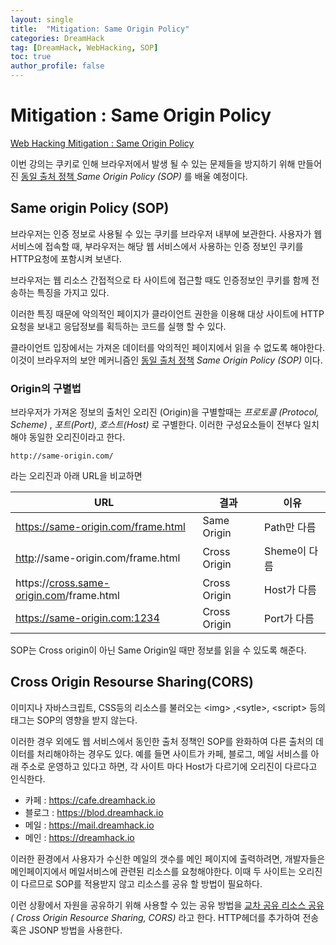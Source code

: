 ```yaml
---
layout: single
title:  "Mitigation: Same Origin Policy"
categories: DreamHack
tag: [DreamHack, WebHacking, SOP]
toc: true
author_profile: false
---
```


# Mitigation : Same Origin Policy

[Web Hacking Mitigation : Same Origin Policy](https://dreamhack.io/lecture/courses/186)

이번 강의는 쿠키로 인해 브라우저에서 발생 될 수 있는 문제들을 방지하기 위해 만들어진 <U>동일 출처 정책 </U>  *Same Origin Policy (SOP)* 를 배울 예정이다.


## Same origin Policy (SOP)

브라우저는 인증 정보로 사용될 수 있는 쿠키를 브라우저 내부에 보관한다. 사용자가 웹 서비스에 접속할 때, 부라우저는 해당 웹 서비스에서 사용하는 인증 정보인 쿠키를 HTTP요청에 포함시켜 보낸다. 

브라우저는 웹 리소스 간접적으로 타 사이트에 접근할 때도 인증정보인 쿠키를 함께 전송하는 특징을 가지고 있다.

이러한 특징 때문에 악의적인 페이지가 클라이언트 권한을 이용해 대상 사이트에 HTTP요청을 보내고 응답정보를 획득하는 코드를 실행 할 수 있다. 

클라이언트 입장에서는 가져온 데이터를 악의적인 페이지에서 읽을 수 없도록 해야한다. 이것이 브라우저의 보안 메커니즘인 <U>동일 출처 정책</U> *Same Origin Policy (SOP)* 이다.

### Origin의 구별법

브라우저가 가져온 정보의 출처인 오리진 (Origin)을 구별할때는 *프로토콜 (Protocol, Scheme)* , *포트(Port)*, *호스트(Host)* 로 구별한다. 이러한 구성요소들이 전부다 일치해야 동일한 오리진이라고 한다.

```
http://same-origin.com/
```

라는 오리진과 아래 URL을 비교하면

|URL|결과|이유|
|---|---|---|
|https://same-origin.com/frame.html| Same Origin| Path만 다름|
|<U>http</U>://same-origin.com/frame.html| Cross Origin| Sheme이 다름|
|https://<U>cross.same-origin.com</U>/frame.html| Cross Origin| Host가 다름|
|https://same-origin.com:1234| Cross Origin| Port가 다름|


SOP는 Cross origin이 아닌 Same Origin일 때만 정보를 읽을 수 있도록 해준다. 


## Cross Origin Resourse Sharing(CORS)

이미지나 자바스크립트, CSS등의 리소스를 불러오는 \<img> ,\<sytle>, \<script> 등의 태그는 SOP의 영향을 받지 않는다.

이러한 경우 외에도 웹 서비스에서 동인한 출처 정책인 SOP를 완화하여 다른 출처의 데이터를 처리해야하는 경우도 있다. 예를 들면 사이트가 카페, 블로그, 메일 서비스를 아래 주소로 운영하고 있다고 하면, 각 사이트 마다 Host가 다르기에 오리진이 다르다고 인식한다.

* 카페 : https://cafe.dreamhack.io
* 블로그 : https://blod.dreamhack.io
* 메일 : https://mail.dreamhack.io
* 메인 : https://dreamhack.io

이러한 환경에서 사용자가 수신한 메일의 갯수를 메인 페이지에  출력하려면, 개발자들은 메인페이지에서 메일서비스에 관련된 리소스를 요청해야한다. 이때 두 사이트는 오리진이 다르므로 SOP를 적용받지 않고 리소스를 공유 할 방법이 필요하다.

이런 상황에서 자원을 공유하기 위해 사용할 수 있는 공유 방법을 <U> 교차 공유 리소스 공유</U> *( Cross Origin Resource Sharing, CORS)* 라고 한다. HTTP헤더를 추가하여 전송 혹은 JSONP 방법을 사용한다.

